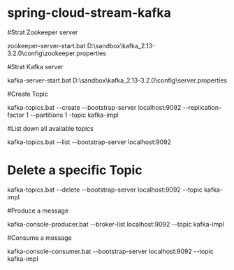 # spring-cloud-stream-kafka

#Strat Zookeeper server

  zookeeper-server-start.bat D:\sandbox\kafka_2.13-3.2.0\config\zookeeper.properties

#Strat Kafka server

  kafka-server-start.bat D:\sandbox\kafka_2.13-3.2.0\config\server.properties

#Create Topic

  kafka-topics.bat --create --bootstrap-server localhost:9092 --replication-factor 1 --partitions 1 -topic kafka-impl

#List down all available topics

  kafka-topics.bat --list --bootstrap-server localhost:9092
  
# Delete a specific Topic

  kafka-topics.bat --delete --bootstrap-server localhost:9092 --topic kafka-impl

#Produce a message

  kafka-console-producer.bat --broker-list localhost:9092 --topic kafka-impl

#Consume a message

  kafka-console-consumer.bat --bootstrap-server localhost:9092 --topic kafka-impl

